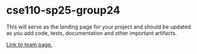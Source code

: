 # cse110-sp25-group24

This will serve as the landing page for your project and should be updated as you add code, tests, documentation and other important artifacts.

[Link to team page.](/admin/team.md)
